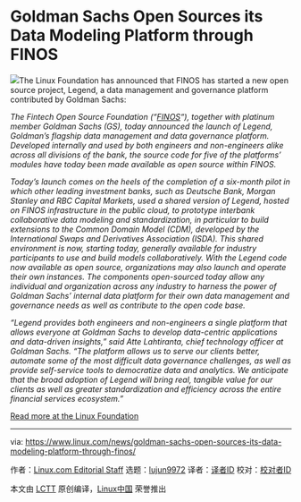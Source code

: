 [#]: collector: (lujun9972)
[#]: translator: ( )
[#]: reviewer: ( )
[#]: publisher: ( )
[#]: url: ( )
[#]: subject: (Goldman Sachs Open Sources its Data Modeling Platform through FINOS)
[#]: via: (https://www.linux.com/news/goldman-sachs-open-sources-its-data-modeling-platform-through-finos/)
[#]: author: (Linux.com Editorial Staff https://www.linux.com/author/linuxdotcom/)

Goldman Sachs Open Sources its Data Modeling Platform through FINOS
======

![][1]The Linux Foundation has announced that FINOS has started a new open source project, Legend, a data management and governance platform contributed by Goldman Sachs:

_The Fintech Open Source Foundation (“[FINOS][2]“), together with platinum member Goldman Sachs (GS), today announced the launch of Legend, Goldman’s flagship data management and data governance platform. Developed internally and used by both engineers and non-engineers alike across all divisions of the bank, the source code for five of the platforms’ modules have today been made available as open source within FINOS._

_Today’s launch comes on the heels of the completion of a six-month pilot in which other leading investment banks, such as Deutsche Bank, Morgan Stanley and RBC Capital Markets, used a shared version of Legend, hosted on FINOS infrastructure in the public cloud, to prototype interbank collaborative data modeling and standardization, in particular to build extensions to the Common Domain Model (CDM), developed by the International Swaps and Derivatives Association (ISDA). This shared environment is now, starting today, generally available for industry participants to use and build models collaboratively. With the Legend code now available as open source, organizations may also launch and operate their own instances. The components open-sourced today allow any individual and organization across any industry to harness the power of Goldman Sachs’ internal data platform for their own data management and governance needs as well as contribute to the open code base._

_“Legend provides both engineers and non-engineers a single platform that allows everyone at Goldman Sachs to develop data-centric applications and data-driven insights,” said Atte Lahtiranta, chief technology officer at Goldman Sachs. “The platform allows us to serve our clients better, automate some of the most difficult data governance challenges, as well as provide self-service tools to democratize data and analytics. We anticipate that the broad adoption of Legend will bring real, tangible value for our clients as well as greater standardization and efficiency across the entire financial services ecosystem.”_

[Read more at the Linux Foundation][3]

--------------------------------------------------------------------------------

via: https://www.linux.com/news/goldman-sachs-open-sources-its-data-modeling-platform-through-finos/

作者：[Linux.com Editorial Staff][a]
选题：[lujun9972][b]
译者：[译者ID](https://github.com/译者ID)
校对：[校对者ID](https://github.com/校对者ID)

本文由 [LCTT](https://github.com/LCTT/TranslateProject) 原创编译，[Linux中国](https://linux.cn/) 荣誉推出

[a]: https://www.linux.com/author/linuxdotcom/
[b]: https://github.com/lujun9972
[1]: https://www.linux.com/wp-content/uploads/2020/10/press-release-goldman-sachs-finos-legend-1.png
[2]: https://pr.report/BHvMXLyG
[3]: https://www.linuxfoundation.org/press-release/2020/10/goldman-sachs-open-sources-its-data-modeling-platform-through-finos/
